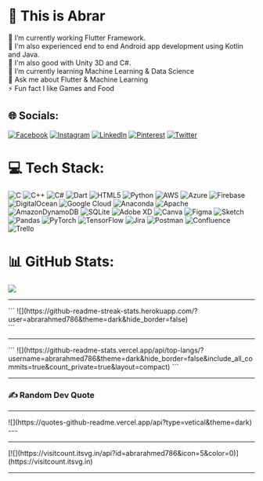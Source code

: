 # 💫 This is Abrar 
🔭 I’m currently working Flutter Framework.<br>👯 I'm also experienced end to end Android app development using Kotlin and Java. <br>🤝 I'm also good with Unity 3D and C#.<br>🌱 I’m currently learning Machine Learning & Data Science<br>💬 Ask me about Flutter & Machine Learning<br>⚡ Fun fact I like Games and Food


## 🌐 Socials:
[![Facebook](https://img.shields.io/badge/Facebook-%231877F2.svg?logo=Facebook&logoColor=white)](https://facebook.com/soabrar) [![Instagram](https://img.shields.io/badge/Instagram-%23E4405F.svg?logo=Instagram&logoColor=white)](https://instagram.com/arron_ston) [![LinkedIn](https://img.shields.io/badge/LinkedIn-%230077B5.svg?logo=linkedin&logoColor=white)](https://linkedin.com/in/arron-ston) [![Pinterest](https://img.shields.io/badge/Pinterest-%23E60023.svg?logo=Pinterest&logoColor=white)](https://pinterest.com/damonston) [![Twitter](https://img.shields.io/badge/Twitter-%231DA1F2.svg?logo=Twitter&logoColor=white)](https://twitter.com/Arron_ston) 

# 💻 Tech Stack:
![C](https://img.shields.io/badge/c-%2300599C.svg?style=for-the-badge&logo=c&logoColor=white) ![C++](https://img.shields.io/badge/c++-%2300599C.svg?style=for-the-badge&logo=c%2B%2B&logoColor=white) ![C#](https://img.shields.io/badge/c%23-%23239120.svg?style=for-the-badge&logo=c-sharp&logoColor=white) ![Dart](https://img.shields.io/badge/dart-%230175C2.svg?style=for-the-badge&logo=dart&logoColor=white) ![HTML5](https://img.shields.io/badge/html5-%23E34F26.svg?style=for-the-badge&logo=html5&logoColor=white) ![Python](https://img.shields.io/badge/python-3670A0?style=for-the-badge&logo=python&logoColor=ffdd54) ![AWS](https://img.shields.io/badge/AWS-%23FF9900.svg?style=for-the-badge&logo=amazon-aws&logoColor=white) ![Azure](https://img.shields.io/badge/azure-%230072C6.svg?style=for-the-badge&logo=azure-devops&logoColor=white) ![Firebase](https://img.shields.io/badge/firebase-%23039BE5.svg?style=for-the-badge&logo=firebase) ![DigitalOcean](https://img.shields.io/badge/DigitalOcean-%230167ff.svg?style=for-the-badge&logo=digitalOcean&logoColor=white) ![Google Cloud](https://img.shields.io/badge/Google%20Cloud-%234285F4.svg?style=for-the-badge&logo=google-cloud&logoColor=white) ![Anaconda](https://img.shields.io/badge/Anaconda-%2344A833.svg?style=for-the-badge&logo=anaconda&logoColor=white) ![Apache](https://img.shields.io/badge/apache-%23D42029.svg?style=for-the-badge&logo=apache&logoColor=white) ![AmazonDynamoDB](https://img.shields.io/badge/Amazon%20DynamoDB-4053D6?style=for-the-badge&logo=Amazon%20DynamoDB&logoColor=white) ![SQLite](https://img.shields.io/badge/sqlite-%2307405e.svg?style=for-the-badge&logo=sqlite&logoColor=white) ![Adobe XD](https://img.shields.io/badge/Adobe%20XD-470137?style=for-the-badge&logo=Adobe%20XD&logoColor=#FF61F6) ![Canva](https://img.shields.io/badge/Canva-%2300C4CC.svg?style=for-the-badge&logo=Canva&logoColor=white) 	![Figma](https://img.shields.io/badge/figma-%23F24E1E.svg?style=for-the-badge&logo=figma&logoColor=white) ![Sketch](https://img.shields.io/badge/Sketch-FFB387?style=for-the-badge&logo=sketch&logoColor=black) ![Pandas](https://img.shields.io/badge/pandas-%23150458.svg?style=for-the-badge&logo=pandas&logoColor=white) ![PyTorch](https://img.shields.io/badge/PyTorch-%23EE4C2C.svg?style=for-the-badge&logo=PyTorch&logoColor=white) ![TensorFlow](https://img.shields.io/badge/TensorFlow-%23FF6F00.svg?style=for-the-badge&logo=TensorFlow&logoColor=white) ![Jira](https://img.shields.io/badge/jira-%230A0FFF.svg?style=for-the-badge&logo=jira&logoColor=white) ![Postman](https://img.shields.io/badge/Postman-FF6C37?style=for-the-badge&logo=postman&logoColor=white) ![Confluence](https://img.shields.io/badge/confluence-%23172BF4.svg?style=for-the-badge&logo=confluence&logoColor=white) ![Trello](https://img.shields.io/badge/Trello-%23026AA7.svg?style=for-the-badge&logo=Trello&logoColor=white)
# 📊 GitHub Stats:
![](https://github-readme-stats.vercel.app/api?username=abrarahmed786&theme=dark&hide_border=false&include_all_commits=true&count_private=true)<br/>
<hr/>
```
![](https://github-readme-streak-stats.herokuapp.com/?user=abrarahmed786&theme=dark&hide_border=false)<br/>
```
<hr/>
```
![](https://github-readme-stats.vercel.app/api/top-langs/?username=abrarahmed786&theme=dark&hide_border=false&include_all_commits=true&count_private=true&layout=compact)
```
<hr/>

### ✍️ Random Dev Quote
<hr/>
![](https://quotes-github-readme.vercel.app/api?type=vetical&theme=dark)
---
<hr/>
[![](https://visitcount.itsvg.in/api?id=abrarahmed786&icon=5&color=0)](https://visitcount.itsvg.in)
<hr/>
